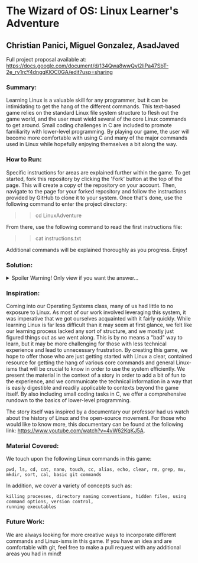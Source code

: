 # The Wizard of OS: Linux Learner's Adventure

## Christian Panici, Miguel Gonzalez, AsadJaved

Full project proposal available at: https://docs.google.com/document/d/134Qwa8wwQyl2liPa47SbT-2e_rv1rcY4dngqKlOC0GA/edit?usp=sharing

### Summary:
Learning Linux is a valuable skill for any programmer, but it can be intimidating to get the hang of the different commands. This text-based game relies on the standard Linux file system structure to flesh out the game world, and the user must wield several of the core Linux commands to get around. Small coding challenges in C are included to promote familiarity with lower-level programming. By playing our game, the user will become more comfortable with using C and many of the major commands used in Linux while hopefully enjoying themselves a bit along the way.

### How to Run:

Specific instructions for areas are explained further within the game. To get started, fork this repository
by clicking the 'Fork' button at the top of the page. This will create a copy of the repository on your account. 
Then, navigate to the page for your forked repository and follow the instructions provided by GitHub to clone it
to your system. Once that's done, use the following command to enter the project directory:

>> cd LinuxAdventure

From there, use the following command to read the first instructions file:

>> cat instructions.txt

Additional commands will be explained thoroughly as you progress. Enjoy!


### Solution:
<details>
  <summary>Spoiler Warning! Only view if you want the answer...</summary>
  
  The 7 clues you collect should spell out FREEDOM when arranged in the proper order. To us, this was the core principle behind the open-source movement spearheaded by Linus Torvalds. 
</details>

### Inspiration:
Coming into our Operating Systems class, many of us had little to no exposure to Linux. As most of our work involved leveraging this system,
it was imperative that we got ourselves acquainted with it fairly quickly. While learning Linux is far less difficult than it may seem at first glance,
we felt like our learning process lacked any sort of structure, and we mostly just figured things out as we went along. This is by no means a "bad" way
to learn, but it may be more challenging for those with less technical experience and lead to unnecessary frustration. By creating this game, we hope
to offer those who are just getting started with Linux a clear, contained resource for getting the hang of various core commands and general
Linux-isms that will be crucial to know in order to use the system efficiently. We present the material in the context of a story in order to add a bit of
fun to the experience, and we communicate the technical information in a way that is easily digestible and readily applicable to contexts beyond the game
itself. By also including small coding tasks in C, we offer a comprehensive rundown to the basics of lower-level programming.

The story itself was inspired by a documentary our professor had us watch about the history of Linux and the open-source movement. For those who would like to know more, this documentary can be found at the following link: https://www.youtube.com/watch?v=4vW62KqKJ5A.

### Material Covered:
We touch upon the following Linux commands in this game:

	pwd, ls, cd, cat, nano, touch, cc, alias, echo, clear, rm, grep, mv, mkdir, sort, cal, basic git commands

In addition, we cover a variety of concepts such as:

	killing processes, directory naming conventions, hidden files, using command options, version control,
	running executables 

### Future Work:
We are always looking for more creative ways to incorporate different commands and 
Linux-isms in this game. If you have an idea and are comfortable with git, feel free to
make a pull request with any additional areas you had in mind!

 

